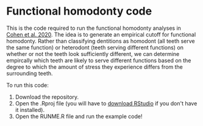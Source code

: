 # Functional homodonty code

This is the code required to run the functional homodonty analyses in [Cohen et al. 2020](https://doi.org/10.1111/joa.13248). The idea is to generate an empirical cutoff for functional homodonty. Rather than classifying dentitions as homodont (all teeth serve the same function) or heterodont (teeth serving different functions) on whether or not the teeth look sufficiently different, we can determine empircally which teeth are likely to serve different functions based on the degree to which the amount of stress they experience differs from the surrounding teeth. 

To run this code:

1. Download the repository.
2. Open the .Rproj file (you will have to [download RStudio](https://www.rstudio.com/) if you don't have it installed).
3. Open the RUNME.R file and run the example code!

